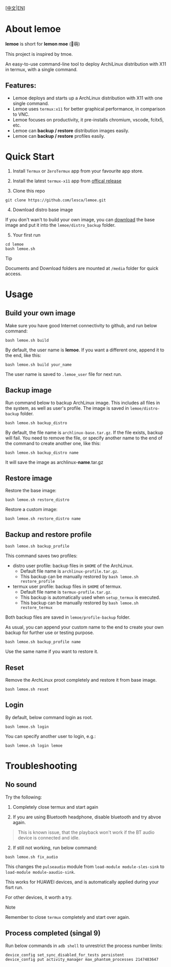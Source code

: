 [[中文](README_CN.md)|[EN](README.md)]

# About **lemoe**

**lemoe** is short for **lemon moe** (🍋萌)

This project is inspired by tmoe.

An easy-to-use command-line tool to deploy ArchiLinux distribution with X11 in termux, with a single command. 

## Features:

* Lemoe deploys and starts up a ArchLinux distribution with X11 with one single command.
* Lemoe uses `termux:x11` for better graphical performance, in comparison to VNC.
* Lemoe focuses on productivity, it pre-installs chromium, vscode, fcitx5, etc.
* Lemoe can **backup / restore** distribution images easily.
* Lemoe can **backup / restore** profiles easily.



# Quick Start

1. Install `Termux` or `ZeroTermux` app from your favourite app store.

2. Install the latest `termux-x11` app from [offical release](https://github.com/termux/termux-x11/releases)

3. Clone this repo

```
git clone https://github.com/lesca/lemoe.git
```

4. Download distro base image

If you don't wan't to build your own image, you can [download](https://github.com/lesca/lemoe/wiki/Download) the base image and put it into the `lemoe/distro_backup` folder.

5. Your first run

```
cd lemoe
bash lemoe.sh
```

> [!TIP]
> Documents and Download folders are mounted at `/media` folder for quick access.

# Usage

## Build your own image

Make sure you have good Internet connectivity to github, and run below command:

```
bash lemoe.sh build
``` 

By default, the user name is **lemoe**. If you want a different one, append it to the end, like this:

```
bash lemoe.sh build your_name
```

The user name is saved to `.lemoe_user` file for next run.

## Backup image

Run command below to backup ArchLinux image. This includes all files in the system, as well as user's profile. The image is saved in `lemoe/distro-backup` folder.

```
bash lemoe.sh backup_distro
```

By default, the file name is `archlinux-base.tar.gz`. If the file exists, backup will fail. You need to remove the file, or specify another name to the end of the command to create another one, like this:

```
bash lemoe.sh backup_distro name
```

It will save the image as archlinux-**name**.tar.gz

## Restore image

Restore the base image:

```
bash lemoe.sh restore_distro
```

Restore a custom image:

```
bash lemoe.sh restore_distro name
```

## Backup and restore profile

```
bash lemoe.sh backup_profile
```

This command saves two profiles:

* distro user profile: backup files in `$HOME` of the ArchLinux. 
  * Default file name is `archlinux-profile.tar.gz`.
  * This backup can be manually restored by `bash lemoe.sh restore_profile`
* termux user profile: backup files in `$HOME` of termux.
  * Default file name is `termux-profile.tar.gz`.
  * This backup is automatically used when `setup_termux` is executed. 
  * This backup can be manually restored by `bash lemoe.sh restore_termux`

Both backup files are saved in `lemoe/profile-backup` folder.

As usual, you can append your custom name to the end to create your own backup for further use or testing purpose. 

```
bash lemoe.sh backup_profile name
```

Use the same name if you want to restore it.

## Reset

Remove the ArchLinux proot completely and restore it from base image.

```
bash lemoe.sh reset
```

## Login 

By default, below command login as root.

```
bash lemoe.sh login
```

You can specify another user to login, e.g.:

```
bash lemoe.sh login lemoe
```


# Troubleshooting

## No sound

Try the following:

1. Completely close termux and start again

2. If you are using Bluetooth headphone, disable bluetooth and try abvoe again.

> This is known issue, that the playback won't work if the BT audio device is connected and idle.

2. If still not working, run below command:

```
bash lemoe.sh fix_audio
```

This changes the `pulseaudio` module from `load-module module-sles-sink` to `load-module module-aaudio-sink`.

This works for HUAWEI devices, and is automatically applied during your fisrt run. 

For other devices, it worth a try. 

> [!NOTE]
> Remember to close `termux` completely and start over again. 

## Process completed (singal 9)

Run below commands in `adb shell` to unrestrict the process number limits:

```
device_config set_sync_disabled_for_tests persistent
device_config put activity_manager max_phantom_processes 2147483647
```